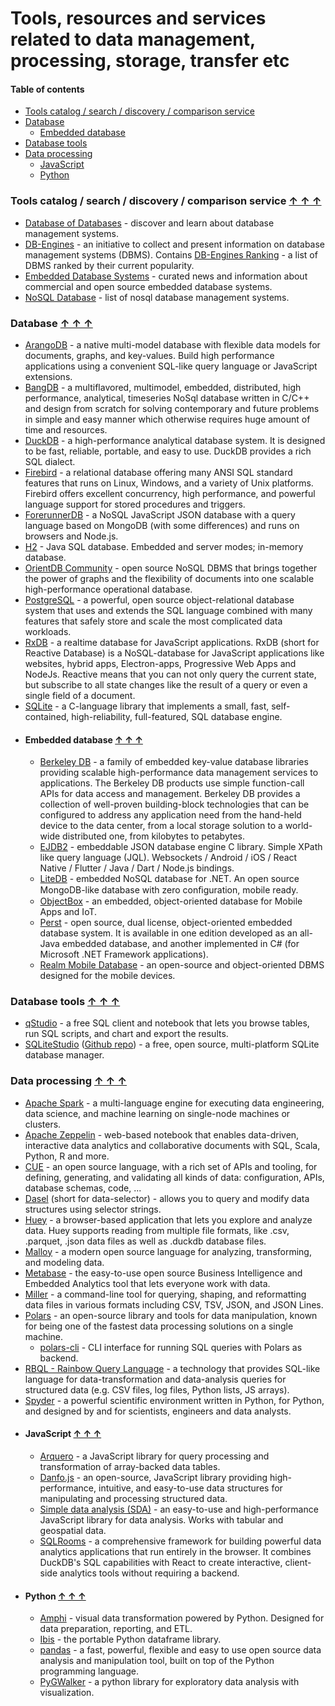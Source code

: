 # Tools, resources and services related to data management, processing, storage, transfer etc

#### Table of contents <a name="toc"></a>
* [Tools catalog / search / discovery / comparison service](#tool-search)
* [Database](#database)
    - [Embedded database](#embedded-db)
* [Database tools](#db-tools)
* [Data processing](#data-processing)
    - [JavaScript](#data-processing-js)
    - [Python](#data-processing-python)

### Tools catalog / search / discovery / comparison service <a name="tool-search"></a> [&#x2191;&nbsp;&#x2191;&nbsp;&#x2191;](#toc)
* [Database of Databases](https://dbdb.io/) - discover and learn about database management systems.
* [DB-Engines](https://db-engines.com/) - an initiative to collect and present information on database management systems (DBMS). Contains [DB-Engines Ranking](https://db-engines.com/en/ranking) - a list of DBMS ranked by their current popularity.
* [Embedded Database Systems](http://embedded-database.com/) - curated news and information about commercial and open source embedded database systems.
* [NoSQL Database](https://hostingdata.co.uk/nosql-database/) - list of nosql database management systems.

### Database <a name="database"></a> [&#x2191;&nbsp;&#x2191;&nbsp;&#x2191;](#toc)
* [ArangoDB](https://www.arangodb.com/) - a native multi-model database with flexible data models for documents, graphs, and key-values. Build high performance applications using a convenient SQL-like query language or JavaScript extensions.
* [BangDB](https://bangdb.com/) - a multiflavored, multimodel, embedded, distributed, high performance, analytical, timeseries NoSql database written in C/C++ and design from scratch for solving contemporary and future problems in simple and easy manner which otherwise requires huge amount of time and resources.
* [DuckDB](https://duckdb.org/) - a high-performance analytical database system. It is designed to be fast, reliable, portable, and easy to use. DuckDB provides a rich SQL dialect.
* [Firebird](https://firebirdsql.org/) - a relational database offering many ANSI SQL standard features that runs on Linux, Windows, and a variety of Unix platforms. Firebird offers excellent concurrency, high performance, and powerful language support for stored procedures and triggers.
* [ForerunnerDB](http://www.forerunnerdb.com/) - a NoSQL JavaScript JSON database with a query language based on MongoDB (with some differences) and runs on browsers and Node.js.
* [H2](http://www.h2database.com/) - Java SQL database. Embedded and server modes; in-memory database.
* [OrientDB Community](https://orientdb.org/) - open source NoSQL DBMS that brings together the power of graphs and the flexibility of documents into one scalable high-performance operational database.
* [PostgreSQL](https://www.postgresql.org/) - a powerful, open source object-relational database system that uses and extends the SQL language combined with many features that safely store and scale the most complicated data workloads.
* [RxDB](https://rxdb.info/) - a realtime database for JavaScript applications. RxDB (short for Reactive Database) is a NoSQL-database for JavaScript applications like websites, hybrid apps, Electron-apps, Progressive Web Apps and NodeJs. Reactive means that you can not only query the current state, but subscribe to all state changes like the result of a query or even a single field of a document.
* [SQLite](https://www.sqlite.org/) - a C-language library that implements a small, fast, self-contained, high-reliability, full-featured, SQL database engine.
* #### Embedded database <a name="embedded-db"></a> [&#x2191;&nbsp;&#x2191;&nbsp;&#x2191;](#toc)
    - [Berkeley DB](https://www.oracle.com/database/technologies/related/berkeleydb.html) - a family of embedded key-value database libraries providing scalable high-performance data management services to applications. The Berkeley DB products use simple function-call APIs for data access and management. Berkeley DB provides a collection of well-proven building-block technologies that can be configured to address any application need from the hand-held device to the data center, from a local storage solution to a world-wide distributed one, from kilobytes to petabytes.
    - [EJDB2](https://ejdb.org/) - embeddable JSON database engine C library. Simple XPath like query language (JQL). Websockets / Android / iOS / React Native / Flutter / Java / Dart / Node.js bindings.
    - [LiteDB](http://www.litedb.org/) - embedded NoSQL database for .NET. An open source MongoDB-like database with zero conﬁguration, mobile ready.
    - [ObjectBox](https://objectbox.io/) - an embedded, object-oriented database for Mobile Apps and IoT.
    - [Perst](https://www.mcobject.com/perst/) - open source, dual license, object-oriented embedded database system. It is available in one edition developed as an all-Java embedded database, and another implemented in C# (for Microsoft .NET Framework applications).
    - [Realm Mobile Database](https://www.mongodb.com/realm/mobile/database) - an open-source and object-oriented DBMS designed for the mobile devices.

### Database tools <a name="db-tools"></a> [&#x2191;&nbsp;&#x2191;&nbsp;&#x2191;](#toc)
* [qStudio](https://www.timestored.com/qstudio/) - a free SQL client and notebook that lets you browse tables, run SQL scripts, and chart and export the results.
* [SQLiteStudio](https://sqlitestudio.pl/) ([Github repo](https://github.com/pawelsalawa/sqlitestudio)) - a free, open source, multi-platform SQLite database manager.

### Data processing <a name="data-processing"></a> [&#x2191;&nbsp;&#x2191;&nbsp;&#x2191;](#toc)
* [Apache Spark](https://spark.apache.org/) - a multi-language engine for executing data engineering, data science, and machine learning on single-node machines or clusters.
* [Apache Zeppelin](https://zeppelin.apache.org/) - web-based notebook that enables data-driven, interactive data analytics and collaborative documents with SQL, Scala, Python, R and more.
* [CUE](https://cuelang.org/) - an open source language, with a rich set of APIs and tooling, for defining, generating, and validating all kinds of data: configuration, APIs, database schemas, code, ...
* [Dasel](https://github.com/TomWright/dasel) (short for data-selector) - allows you to query and modify data structures using selector strings.
* [Huey](https://github.com/rpbouman/huey) - a browser-based application that lets you explore and analyze data. Huey supports reading from multiple file formats, like .csv, .parquet, .json data files as well as .duckdb database files.
* [Malloy](https://www.malloydata.dev/) - a modern open source language for analyzing, transforming, and modeling data.
* [Metabase](https://www.metabase.com/) - the easy-to-use open source Business Intelligence and Embedded Analytics tool that lets everyone work with data.
* [Miller](https://github.com/johnkerl/miller) - a command-line tool for querying, shaping, and reformatting data files in various formats including CSV, TSV, JSON, and JSON Lines.
* [Polars](https://pola.rs/) - an open-source library and tools for data manipulation, known for being one of the fastest data processing solutions on a single machine.
    - [polars-cli](https://github.com/pola-rs/polars-cli) - CLI interface for running SQL queries with Polars as backend.
* [RBQL - Rainbow Query Language](https://rbql.org/) - a technology that provides SQL-like language for data-transformation and data-analysis queries for structured data (e.g. CSV files, log files, Python lists, JS arrays).
* [Spyder](https://www.spyder-ide.org) - a powerful scientific environment written in Python, for Python, and designed by and for scientists, engineers and data analysts.
* #### JavaScript <a name="data-processing-js"></a> [&#x2191;&nbsp;&#x2191;&nbsp;&#x2191;](#toc)
    - [Arquero](https://idl.uw.edu/arquero/) - a JavaScript library for query processing and transformation of array-backed data tables.
    - [Danfo.js](https://danfo.jsdata.org/) - an open-source, JavaScript library providing high-performance, intuitive, and easy-to-use data structures for manipulating and processing structured data.
    - [Simple data analysis (SDA)](https://github.com/nshiab/simple-data-analysis) - an easy-to-use and high-performance JavaScript library for data analysis. Works with tabular and geospatial data.
    - [SQLRooms](https://sqlrooms.org/) - a comprehensive framework for building powerful data analytics applications that run entirely in the browser. It combines DuckDB's SQL capabilities with React to create interactive, client-side analytics tools without requiring a backend.
* #### Python <a name="data-processing-python"></a> [&#x2191;&nbsp;&#x2191;&nbsp;&#x2191;](#toc)
    - [Amphi](https://amphi.ai/) - visual data transformation powered by Python. Designed for data preparation, reporting, and ETL.
    - [Ibis](https://ibis-project.org/) - the portable Python dataframe library.
    - [pandas](https://pandas.pydata.org/) - a fast, powerful, flexible and easy to use open source data analysis and manipulation tool, built on top of the Python programming language.
    - [PyGWalker](https://kanaries.net/pygwalker) - a python library for exploratory data analysis with visualization.
